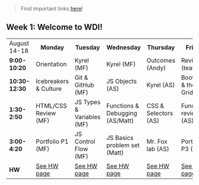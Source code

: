 > Find important links [here](important-info.md)!

## Week 1: Welcome to WDI!
<table>
  <tr>
    <td>August 14-18</td>
    <th>Monday</th>
    <th>Tuesday</th>
    <th>Wednesday</th>
    <th>Thursday</th>
    <th>Friday</th>
  </tr>
  <tr>
    <td><strong>9:00-10:20</strong></td>
    <td> <!-- Week 1 - Monday Morning 1 -->
      Orientation
    </td>
    <td> <!-- Week 1 - Tuesday Morning 1 -->
      Kyrel (MF)
    </td>
    <td> <!-- Week 1 - Wednesday Morning 1 -->
      Kyrel
      (MF)
    </td>
    <td> <!-- Week 1 - Thursday Morning 1 -->
      Outcomes
      (Andy)
    </td>
    <td> <!-- Week 1 - Friday Morning 1 -->
      Review
      (team)
    </td>
  </tr>
  <tr>
    <td><strong>10:30-12:30</strong></td>
    <td> <!-- Week 1 - Monday Morning 2 -->
      Icebreakers & Culture
    </td>
    <td> <!-- Week 1 - Tuesday Morning 2 -->
      Git & GitHub
      (MF)
    </td>
    <td> <!-- Week 1 - Wednesday Morning 2 -->
      JS Objects
      (AS)
    </td>
    <td> <!-- Week 1 - Thursday Morning 2 -->
      Kyrel
      (AS)
    </td>
    <td> <!-- Week 1 - Friday Morning 2 -->
      Bootstrap & the Grid
      (AS)
    </td>
  </tr>
  <tr>
    <td><strong>1:30-2:50</strong></td>
    <td> <!-- Week 1 - Monday Afternoon 1 -->
      HTML/CSS Review
      (MF)
    </td>
    <td> <!-- Week 1 - Tuesday Afternoon 1 -->
      JS Types & Variables
      (MF)
    </td>
    <td> <!-- Week 1 - Wednesday Afternoon 1 -->
      Functions & Debugging
      (AS/Matt)
    </td>
    <td> <!-- Week 1 - Thursday Afternoon 1 -->
      CSS & Selectors
      (AS)
    </td>
    <td> <!-- Week 1 - Friday Afternoon 1 / Weekend Lab -->
      Functions review
      (AS)
    </td>
  </tr>
  <tr>
    <td><strong>3:00-4:20</strong></td>
    <td> <!-- Week 1 - Monday Afternoon 2 -->
      Portfolio P1
      (MF)
    </td>
    <td> <!-- Week 1 - Tuesday Afternoon 2 -->
      JS Control Flow
      (MF)
    </td>
    <td> <!-- Week 1 - Wednesday Afternoon 2 -->
      JS Basics problem set
      (Matt)
    </td>
    <td> <!-- Week 1 - Thursday Afternoon 2 -->
      Mr. Fox lab
      (AS)
    </td>
    <td> <!-- Week 1 - Friday Afternoon 2 / Weekend Lab -->
      Portfolio P3
      (AS)
    </td>
  </tr>
  <tr>
    <td><strong>HW</strong></td>
    <td> <!-- Week 1 - Monday Homework -->
      <a href="homework.md">See HW page</a>
    </td>
    <td> <!-- Week 1 - Tuesday Homework -->
      <a href="homework.md">See HW page</a>
    </td>
    <td> <!-- Week 1 - Wednesday Homework -->
      <a href="homework.md">See HW page</a>
    </td>
    <td> <!-- Week 1 - Thursday Homework -->
      <a href="homework.md">See HW page</a>
    </td>
    <td> <!-- Week 1 - Friday -->
      <a href="homework.md">See HW page</a>
    </td>
  </tr>
</table>
